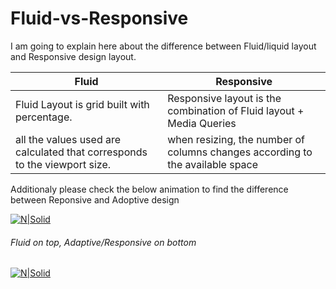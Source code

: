 # Fluid-vs-Responsive

I am going to explain here about the difference between Fluid/liquid layout and Responsive design layout.

| Fluid | Responsive |
| ------ | ------ |
| Fluid Layout is grid built with percentage. | Responsive layout is the combination of Fluid layout + Media Queries |
| all the values used are calculated that corresponds to the viewport size. |when resizing, the number of columns changes according to the available space |

Additionaly please check the below animation to find the difference between Reponsive and Adoptive design

[![N|Solid](https://cloud.githubusercontent.com/assets/6780840/26539019/d0f14d60-4467-11e7-8353-ad54dd260e0a.gif)](http://sureshalagarsamy.com/blog)

###### Fluid on top, Adaptive/Responsive on bottom #

[![N|Solid](https://cloud.githubusercontent.com/assets/6780840/26540179/b6fd60fa-446d-11e7-813c-85d5bf8b7dae.png)](http://sureshalagarsamy.com/blog)


